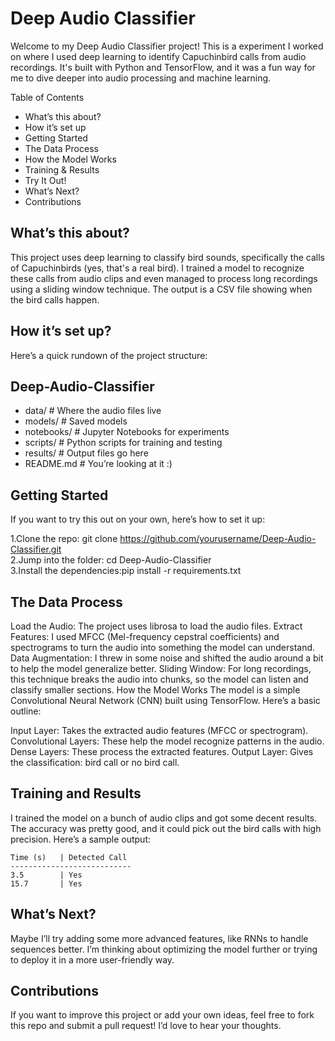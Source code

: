 # Deep Audio Classifier
Welcome to my Deep Audio Classifier project! This is a experiment I worked on where I used deep learning to identify Capuchinbird calls from audio recordings. It's built with Python and TensorFlow, and it was a fun way for me to dive deeper into audio processing and machine learning.

Table of Contents
* What’s this about?
* How it’s set up
* Getting Started
* The Data Process
* How the Model Works
* Training & Results
* Try It Out!
* What’s Next?
* Contributions

## What’s this about?
This project uses deep learning to classify bird sounds, specifically the calls of Capuchinbirds (yes, that's a real bird). I trained a model to recognize these calls from audio clips and even managed to process long recordings using a sliding window technique. The output is a CSV file showing when the bird calls happen.

## How it’s set up?
Here’s a quick rundown of the project structure:

## Deep-Audio-Classifier

* data/               # Where the audio files live
* models/             # Saved models
* notebooks/          # Jupyter Notebooks for experiments
* scripts/            # Python scripts for training and testing
* results/            # Output files go here
* README.md           # You’re looking at it :)

## Getting Started
If you want to try this out on your own, here’s how to set it up:

1.Clone the repo: git clone https://github.com/yourusername/Deep-Audio-Classifier.git  
2.Jump into the folder: cd Deep-Audio-Classifier  
3.Install the dependencies:pip install -r requirements.txt

## The Data Process
Load the Audio: The project uses librosa to load the audio files.
Extract Features: I used MFCC (Mel-frequency cepstral coefficients) and spectrograms to turn the audio into something the model can understand.
Data Augmentation: I threw in some noise and shifted the audio around a bit to help the model generalize better.
Sliding Window: For long recordings, this technique breaks the audio into chunks, so the model can listen and classify smaller sections.
How the Model Works
The model is a simple Convolutional Neural Network (CNN) built using TensorFlow. Here’s a basic outline:

Input Layer: Takes the extracted audio features (MFCC or spectrogram).
Convolutional Layers: These help the model recognize patterns in the audio.
Dense Layers: These process the extracted features.
Output Layer: Gives the classification: bird call or no bird call.

## Training and Results

I trained the model on a bunch of audio clips and got some decent results. The accuracy was pretty good, and it could pick out the bird calls with high precision. Here’s a sample output:
```
Time (s)   | Detected Call
---------------------------
3.5        | Yes
15.7       | Yes
```

## What’s Next?
Maybe I’ll try adding some more advanced features, like RNNs to handle sequences better.
I’m thinking about optimizing the model further or trying to deploy it in a more user-friendly way.

## Contributions
If you want to improve this project or add your own ideas, feel free to fork this repo and submit a pull request! I’d love to hear your thoughts.

